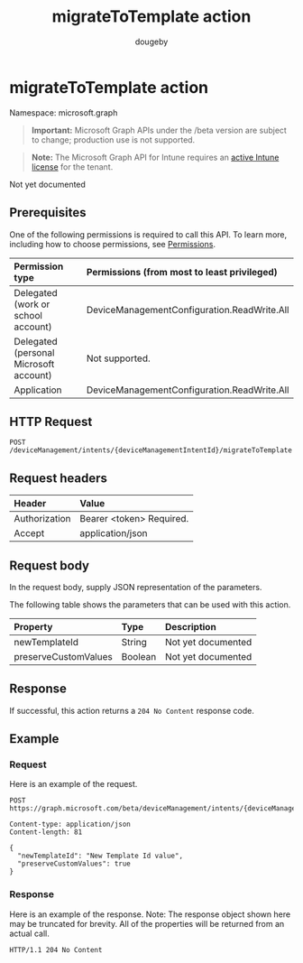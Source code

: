 ﻿---
title: "migrateToTemplate action"
description: "Not yet documented"
author: "dougeby"
localization_priority: Normal
ms.prod: "intune"
doc_type: apiPageType
---

# migrateToTemplate action

Namespace: microsoft.graph

> **Important:** Microsoft Graph APIs under the /beta version are subject to change; production use is not supported.

> **Note:** The Microsoft Graph API for Intune requires an [active Intune license](https://go.microsoft.com/fwlink/?linkid=839381) for the tenant.

Not yet documented

## Prerequisites

One of the following permissions is required to call this API. To learn more, including how to choose permissions, see [Permissions](/graph/permissions-reference).

| Permission type                        | Permissions (from most to least privileged) |
| :------------------------------------- | :------------------------------------------ |
| Delegated (work or school account)     | DeviceManagementConfiguration.ReadWrite.All |
| Delegated (personal Microsoft account) | Not supported.                              |
| Application                            | DeviceManagementConfiguration.ReadWrite.All |

## HTTP Request

<!-- {
  "blockType": "ignored"
}
-->

```http
POST /deviceManagement/intents/{deviceManagementIntentId}/migrateToTemplate
```

## Request headers

| Header        | Value                          |
| :------------ | :----------------------------- |
| Authorization | Bearer &lt;token&gt; Required. |
| Accept        | application/json               |

## Request body

In the request body, supply JSON representation of the parameters.

The following table shows the parameters that can be used with this action.

| Property             | Type    | Description        |
| :------------------- | :------ | :----------------- |
| newTemplateId        | String  | Not yet documented |
| preserveCustomValues | Boolean | Not yet documented |

## Response

If successful, this action returns a `204 No Content` response code.

## Example

### Request

Here is an example of the request.

```http
POST https://graph.microsoft.com/beta/deviceManagement/intents/{deviceManagementIntentId}/migrateToTemplate

Content-type: application/json
Content-length: 81

{
  "newTemplateId": "New Template Id value",
  "preserveCustomValues": true
}
```

### Response

Here is an example of the response. Note: The response object shown here may be truncated for brevity. All of the properties will be returned from an actual call.

```http
HTTP/1.1 204 No Content
```
